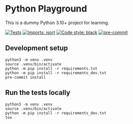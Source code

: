# Python Playground

This is a dummy Python 3.10+ project for learning.

[![Tests][github-tests-badge]][repo-home]
[![Imports: isort][isort-badge]][isort-home]
[![Code style: black][black-badge]][black-home]
[![pre-commit][pre-commit-badge]][pre-commit-home]


## Development setup

```shell
python3 -m venv .venv
source .venv/bin/activate
python -m pip install -r requirements.txt
python -m pip install -r requirements_dev.txt
pre-commit install
```

## Run the tests locally

```shell
python3 -m venv .venv
source .venv/bin/activate
python -m pip install -r requirements_dev.txt
tox
```

[repo-home]: https://github.com/m-alorda/python-playground
[github-tests-badge]: https://github.com/m-alorda/python-playground/actions/workflows/tests.yml/badge.svg
[black-badge]: https://img.shields.io/badge/code%20style-black-000000.svg
[black-home]: https://github.com/psf/black
[isort-badge]: https://img.shields.io/badge/%20imports-isort-%231674b1?style=flat&labelColor=ef8336
[isort-home]: https://pycqa.github.io/isort/
[pre-commit-badge]: https://img.shields.io/badge/pre--commit-enabled-brightgreen?logo=pre-commit
[pre-commit-home]: https://github.com/pre-commit/pre-commit
